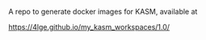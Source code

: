 A repo to generate docker images for KASM, available at

https://4lge.github.io/my_kasm_workspaces/1.0/
